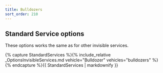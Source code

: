 ```yaml
---
title: Bulldozers
sort_order: 210
---
```

## Standard Service options

These options works the same as for other invisible services.

{% capture StandardServices %}{% include_relative _OptionsInvisibleServices.md vehicle="Bulldozer" vehicles="bulldozers" %}{% endcapture %}{{ StandardServices | markdownify }}